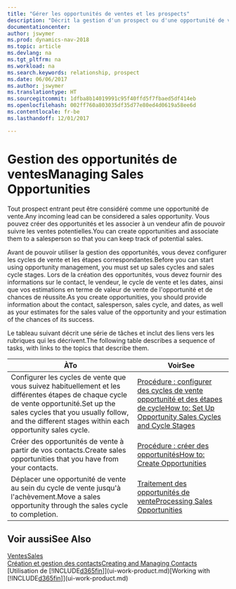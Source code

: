 ```yaml
---
title: "Gérer les opportunités de ventes et les prospects"
description: "Décrit la gestion d'un prospect ou d'une opportunité de ventes entrant dans Dynamics NAV, et l'association de l'opportunité à un vendeur pour effectuer le suivi des ventes potentielles."
documentationcenter: 
author: jswymer
ms.prod: dynamics-nav-2018
ms.topic: article
ms.devlang: na
ms.tgt_pltfrm: na
ms.workload: na
ms.search.keywords: relationship, prospect
ms.date: 06/06/2017
ms.author: jswymer
ms.translationtype: HT
ms.sourcegitcommit: 1dfba8b14019991c95f40ffd5f7fbaed5df414eb
ms.openlocfilehash: 002ff760a803035df35d77e80ed4d0619a58ee6d
ms.contentlocale: fr-be
ms.lasthandoff: 12/01/2017

---
```

# <a name="managing-sales-opportunities"></a><span data-ttu-id="c30f0-103">Gestion des opportunités de ventes</span><span class="sxs-lookup"><span data-stu-id="c30f0-103">Managing Sales Opportunities</span></span>
<span data-ttu-id="c30f0-104">Tout prospect entrant peut être considéré comme une opportunité de vente.</span><span class="sxs-lookup"><span data-stu-id="c30f0-104">Any incoming lead can be considered a sales opportunity.</span></span> <span data-ttu-id="c30f0-105">Vous pouvez créer des opportunités et les associer à un vendeur afin de pouvoir suivre les ventes potentielles.</span><span class="sxs-lookup"><span data-stu-id="c30f0-105">You can create opportunities and associate them to a salesperson so that you can keep track of potential sales.</span></span>

<span data-ttu-id="c30f0-106">Avant de pouvoir utiliser la gestion des opportunités, vous devez configurer les cycles de vente et les étapes correspondantes.</span><span class="sxs-lookup"><span data-stu-id="c30f0-106">Before you can start using opportunity management, you must set up sales cycles and sales cycle stages.</span></span> <span data-ttu-id="c30f0-107">Lors de la création des opportunités, vous devez fournir des informations sur le contact, le vendeur, le cycle de vente et les dates, ainsi que vos estimations en terme de valeur de vente de l'opportunité et de chances de réussite.</span><span class="sxs-lookup"><span data-stu-id="c30f0-107">As you create opportunities, you should provide information about the contact, salesperson, sales cycle, and dates, as well as your estimates for the sales value of the opportunity and your estimation of the chances of its success.</span></span>

<span data-ttu-id="c30f0-108">Le tableau suivant décrit une série de tâches et inclut des liens vers les rubriques qui les décrivent.</span><span class="sxs-lookup"><span data-stu-id="c30f0-108">The following table describes a sequence of tasks, with links to the topics that describe them.</span></span> 

| <span data-ttu-id="c30f0-109">À</span><span class="sxs-lookup"><span data-stu-id="c30f0-109">To</span></span> | <span data-ttu-id="c30f0-110">Voir</span><span class="sxs-lookup"><span data-stu-id="c30f0-110">See</span></span> |
| --- | --- |
| <span data-ttu-id="c30f0-111">Configurer les cycles de vente que vous suivez habituellement et les différentes étapes de chaque cycle de vente opportunité.</span><span class="sxs-lookup"><span data-stu-id="c30f0-111">Set up the sales cycles that you usually follow, and the different stages within each opportunity sales cycle.</span></span> |[<span data-ttu-id="c30f0-112">Procédure : configurer des cycles de vente opportunité et des étapes de cycle</span><span class="sxs-lookup"><span data-stu-id="c30f0-112">How to: Set Up Opportunity Sales Cycles and Cycle Stages</span></span>](marketing-how-setup-opportunity-sales-cycles-stages.md) |
| <span data-ttu-id="c30f0-113">Créer des opportunités de vente à partir de vos contacts.</span><span class="sxs-lookup"><span data-stu-id="c30f0-113">Create sales opportunities that you have from your contacts.</span></span> |[<span data-ttu-id="c30f0-114">Procédure : créer des opportunités</span><span class="sxs-lookup"><span data-stu-id="c30f0-114">How to: Create Opportunities</span></span>](marketing-how-create-opportunities.md) |
| <span data-ttu-id="c30f0-115">Déplacer une opportunité de vente au sein du cycle de vente jusqu'à l'achèvement.</span><span class="sxs-lookup"><span data-stu-id="c30f0-115">Move a sales opportunity through the sales cycle to completion.</span></span> |[<span data-ttu-id="c30f0-116">Traitement des opportunités de vente</span><span class="sxs-lookup"><span data-stu-id="c30f0-116">Processing Sales Opportunities</span></span>](marketing-processing-sales-opportunities.md) |

## <a name="see-also"></a><span data-ttu-id="c30f0-117">Voir aussi</span><span class="sxs-lookup"><span data-stu-id="c30f0-117">See Also</span></span>
[<span data-ttu-id="c30f0-118">Ventes</span><span class="sxs-lookup"><span data-stu-id="c30f0-118">Sales</span></span>](sales-manage-sales.md)  
[<span data-ttu-id="c30f0-119">Création et gestion des contacts</span><span class="sxs-lookup"><span data-stu-id="c30f0-119">Creating and Managing Contacts</span></span>](marketing-contacts.md)  
<span data-ttu-id="c30f0-120">[Utilisation de [!INCLUDE[d365fin](includes/d365fin_md.md)]](ui-work-product.md)</span><span class="sxs-lookup"><span data-stu-id="c30f0-120">[Working with [!INCLUDE[d365fin](includes/d365fin_md.md)]](ui-work-product.md)</span></span>

